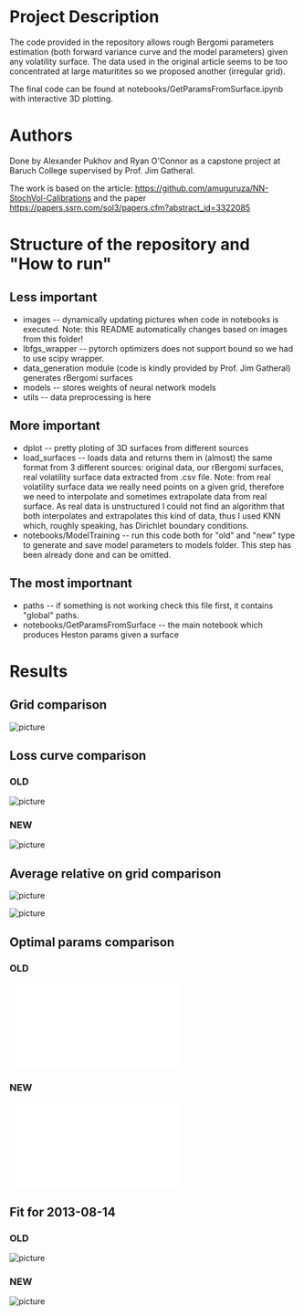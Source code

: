 # Project Description

The code provided in the repository allows rough Bergomi parameters estimation (both forward variance curve and the model parameters) given any volatility surface. The data used in the original article seems to be too concentrated at large maturitites so we proposed another (irregular grid).

The final code can be found at notebooks/GetParamsFromSurface.ipynb with interactive 3D plotting.

# Authors

Done by Alexander Pukhov and Ryan O'Connor as a capstone project at Baruch College supervised by Prof. Jim Gatheral.

The work is based on the article:
https://github.com/amuguruza/NN-StochVol-Calibrations and the paper https://papers.ssrn.com/sol3/papers.cfm?abstract_id=3322085


# Structure of the repository and "How to run"

## Less important
- images -- dynamically updating pictures when code in notebooks is executed. Note: this README automatically changes based on images from this folder!
- lbfgs_wrapper -- pytorch optimizers does not support bound so we had to use scipy wrapper.
- data_generation module (code is kindly provided by Prof. Jim Gatheral) generates rBergomi surfaces
- models -- stores weights of neural network models
- utils -- data preprocessing is here

## More important
- dplot -- pretty ploting of 3D surfaces from different sources
- load_surfaces -- loads data and returns them in (almost) the same format from 3 different sources: original data, our rBergomi surfaces, real volatility surface data extracted from .csv file.
    Note: from real volatility surface data we really need points on a given grid, therefore we need to interpolate and sometimes extrapolate data from real surface. As real data is unstructured I could not find an algorithm that both interpolates and extrapolates this kind of data, thus I used KNN which, roughly speaking, has Dirichlet boundary conditions.
- notebooks/ModelTraining -- run this code both for "old" and "new" type to generate and save model parameters to models folder. This step has been already done and can be omitted.

## The most importnant
- paths -- if something is not working check this file first, it contains "global" paths.
- notebooks/GetParamsFromSurface -- the main notebook which produces Heston params given a surface


# Results

## Grid comparison

![picture](images/mat_strike_grid.png)

## Loss curve comparison

### OLD
![picture](images/loss_by_epoch_old.png)

### NEW
![picture](images/loss_by_epoch_new.png)


## Average relative on grid comparison

![picture](images/relative_error_old.png)

![picture](images/relative_error_new.png)


## Optimal params comparison

### OLD

![picture](images/table_old.html)

### NEW

![picture](images/table_new.html)


## Fit for 2013-08-14

### OLD

![picture](images/3d_plot_old.png)

### NEW

![picture](images/3d_plot_new.png)

